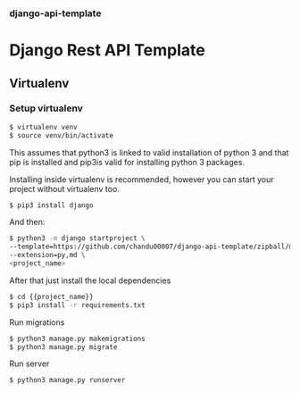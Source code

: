 ### django-api-template
# Django Rest API Template


## Virtualenv

### Setup virtualenv

```bash
$ virtualenv venv
$ source venv/bin/activate
```
This assumes that python3 is linked to valid installation of python 3 and that pip is installed and pip3is valid for installing python 3 packages.


Installing inside virtualenv is recommended, however you can start your project without virtualenv too.

```bash
$ pip3 install django
```
And then:

```bash
$ python3 -m django startproject \
--template=https://github.com/chandu00007/django-api-template/zipball/master \
--extension=py,md \
<project_name>
```

After that just install the local dependencies
```bash
$ cd {{project_name}}
$ pip3 install -r requirements.txt
```

Run migrations
```bash
$ python3 manage.py makemigrations
$ python3 manage.py migrate
```

Run server
```bash
$ python3 manage.py runserver
```





